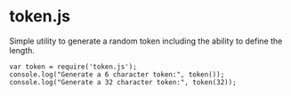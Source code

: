 # token.js

Simple utility to generate a random token including the ability to define the length.

```
var token = require('token.js');
console.log("Generate a 6 character token:", token());
console.log("Generate a 32 character token:", token(32));
```